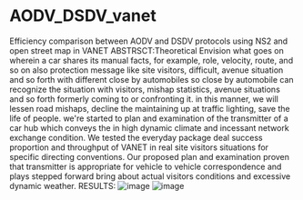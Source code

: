 # AODV_DSDV_vanet
Efficiency comparison between AODV and DSDV protocols using NS2 and open street map in VANET
ABSTRSCT:Theoretical Envision what goes on wherein a car shares its manual facts, for example, role, velocity, route, and so on also protection message like site visitors, difficult, avenue situation and so forth with different close by automobiles so close by automobile can recognize the situation with visitors, mishap statistics, avenue situations and so forth formerly coming to or confronting it. in this manner, we will lessen road mishaps, decline the maintaining up at traffic lighting, save the life of people. we're started to plan and examination of the transmitter of a car hub which conveys the in high dynamic climate and incessant network exchange condition. We tested the everyday package deal success proportion and throughput of VANET in real site visitors situations for specific directing conventions. Our proposed plan and examination proven that transmitter is appropriate for vehicle to vehicle correspondence and plays stepped forward bring about actual visitors conditions and excessive dynamic weather.
RESULTS:
![image](https://user-images.githubusercontent.com/65604406/222213216-d6e4c913-2fec-4b42-b7f7-7777012956f3.png)
![image](https://user-images.githubusercontent.com/65604406/222213318-e96d3fd4-4de0-4c42-8ee2-3582e8c8e8d2.png)
